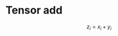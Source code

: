 <!-- **************************************************
Copyright (c) 2025, Mayank Mishra
************************************************** -->

# Tensor add

$$z_i = x_i + y_i$$
